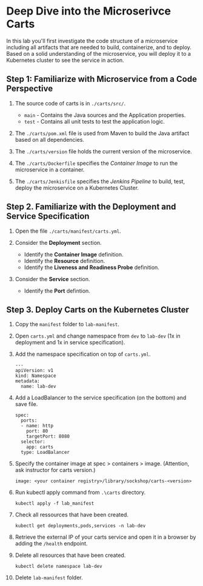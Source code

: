 # Deep Dive into the Microserivce Carts

In this lab you'll first investigate the code structure of a microservice including all artifacts that are needed to build, containerize, and to deploy. Based on a solid understanding of the microservice, you will deploy it to a Kubernetes cluster to see the service in action. 

## Step 1: Familiarize with Microservice from a Code Perspective

1. The source code of carts is in `./carts/src/`.
    * `main` - Contains the Java sources and the Application properties. 
    * `test` - Contains all unit tests to test the application logic. 

1. The `./carts/pom.xml` file is used from Maven to build the Java artifact based on all dependencies. 

1. The `./carts/version` file holds the current version of the microservice.

1. The `./carts/Dockerfile` specifies the *Container Image* to run the microservice in a container.

1. The `./carts/Jenkisfile` specifies the *Jenkins Pipeline* to build, test, deploy the microservice on a Kubernetes Cluster.

## Step 2. Familiarize with the Deployment and Service Specification

1. Open the file `./carts/manifest/carts.yml`.

1. Consider the **Deployment** section.
    * Identify the **Container Image** definition.
    * Identify the **Resource** definition.
    * Identify the **Liveness and Readiness Probe** definition.

1. Consider the **Service** section.
    * Identify the **Port** defintion.

## Step 3. Deploy Carts on the Kubernetes Cluster

1. Copy the `manifest` folder to `lab-manifest`.

1. Open `carts.yml` and change namespace from `dev` to `lab-dev` (1x in deployment and 1x in service specification).

1. Add the namespace specification on top of `carts.yml`.
    ```
    ---
    apiVersion: v1
    kind: Namespace
    metadata:
      name: lab-dev
    ```

1. Add a LoadBalancer to the service specification (on the bottom) and save file.
    ```
    spec:
      ports:
      - name: http
        port: 80
        targetPort: 8080
      selector:
        app: carts
      type: LoadBalancer
    ```

1. Specify the container image at spec > containers > image. (Attention, ask instructor for carts version.)
    ```
    image: <your container registry>/library/sockshop/carts-<version>
    ```

1. Run kubectl apply command from `.\carts` directory.
    ```
    kubectl apply -f lab_manifest
    ```

1. Check all ressources that have been created.
    ```
    kubectl get deployments,pods,services -n lab-dev
    ```

1. Retrieve the external IP of your carts service and open it in a browser by adding the `/health` endpoint.

1. Delete all resources that have been created.
    ```
    kubectl delete namespace lab-dev
    ```

1. Delete `lab-manifest` folder.